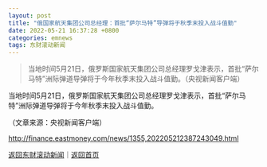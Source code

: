 ```yaml
---
layout: post
title: "俄国家航天集团公司总经理：首批“萨尔马特”导弹将于秋季末投入战斗值勤"
date: 2022-05-21 16:37:28 +0800
categories: emnews
tags: 东财滚动新闻
---
```

> 当地时间5月21日，俄罗斯国家航天集团公司总经理罗戈津表示，首批“萨尔马特”洲际弹道导弹将于今年秋季末投入战斗值勤。（央视新闻客户端）

<p>当地时间5月21日，俄罗斯国家航天集团公司总经理罗戈津表示，首批“萨尔马特”洲际弹道导弹将于今年秋季末投入战斗值勤。</p><p class="em_media">（文章来源：央视新闻客户端）</p>

<http://finance.eastmoney.com/news/1355,202205212387243049.html>

[返回东财滚动新闻](//finews.withounder.com/emnews/)｜[返回首页](//finews.withounder.com/)